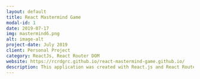 ```yaml
---
layout: default
title: React Mastermind Game
modal-id: 1
date: 2019-07-17
img: mastermind6.png
alt: image-alt
project-date: July 2019
client: Personal Project
category: ReactJs, React Router DOM
website: https://rcrdgrc.github.io/react-mastermind-game.github.io/
description: This application was created with React.js and React Router DOM. It is a guessing game that relies on components passing props efficiently. Enjoy playing!
---
```

